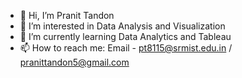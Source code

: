 - 👋 Hi, I’m Pranit Tandon
- 👀 I’m interested in Data Analysis and Visualization
- 🌱 I’m currently learning Data Analytics and Tableau
- 📫 How to reach me: Email - pt8115@srmist.edu.in / pranittandon5@gmail.com

<!---
pt8115/pt8115 is a ✨ special ✨ repository because its `README.md` (this file) appears on your GitHub profile.
You can click the Preview link to take a look at your changes.
--->

